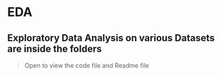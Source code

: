# EDA

## Exploratory Data Analysis on various Datasets are inside the folders

> Open to view the code file and Readme file
